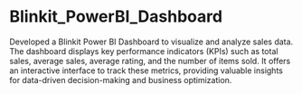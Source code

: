 # Blinkit_PowerBI_Dashboard
Developed a Blinkit Power BI Dashboard to visualize and analyze sales data.  The dashboard displays key performance indicators (KPIs) such as total sales, average sales, average rating, and the number of items sold. It offers an interactive interface to track these metrics, providing valuable insights for data-driven decision-making and business optimization.
